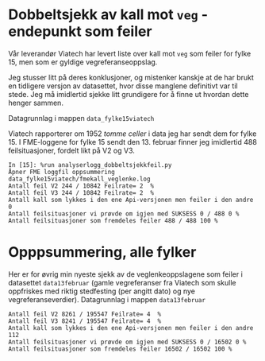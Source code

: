# Dobbeltsjekk av kall mot `veg` - endepunkt som feiler

Vår leverandør Viatech har levert liste over kall mot `veg` som feiler 
for fylke 15, men som er gyldige vegreferanseoppslag. 

Jeg stusser litt på deres konklusjoner, og mistenker kanskje at 
de har brukt en tidligere versjon av datasettet, hvor disse manglene
definitivt var til stede. Jeg må imidlertid sjekke litt grundigere
for å finne ut hvordan dette henger sammen. 

Datagrunnlag i mappen `data_fylke15viatech`

Viatech rapporterer om  1952 *tomme celler* i data jeg har sendt dem for fylke 15. I FME-loggene for fylke 15 sendt den 13. februar finner jeg imidlertid 488 feilsituasjoner, fordelt likt på V2 og V3. 

```
In [15]: %run analyserlogg_dobbeltsjekkfeil.py
Åpner FME loggfil oppsummering data_fylke15viatech/fmekall_veglenke.log 
Antall feil V2 244 / 10842 Feilrate= 2  %
Antall feil V3 244 / 10842 Feilrate= 2  %
Antall kall som lykkes i den ene Api-versjonen men feiler i den andre 0
Antall feilsituasjoner vi prøvde om igjen med SUKSESS 0 / 488 0 %
Antall feilsituasjoner som fremdeles feiler 488 / 488 100 %
```

# Opppsummering, alle fylker 

Her er for øvrig min nyeste sjekk av de veglenkeoppslagene som feiler i datasettet `data13februar` (gamle vegreferanser fra Viatech som skulle oppfriskes med riktig stedfesting (per angitt dato) og nye 
vegreferanseverdier). Datagrunnlag i mappen `data13februar`


```
Antall feil V2 8261 / 195547 Feilrate= 4  %
Antall feil V3 8241 / 195547 Feilrate= 4  %
Antall kall som lykkes i den ene Api-versjonen men feiler i den andre 112
Antall feilsituasjoner vi prøvde om igjen med SUKSESS 0 / 16502 0 %
Antall feilsituasjoner som fremdeles feiler 16502 / 16502 100 %
```